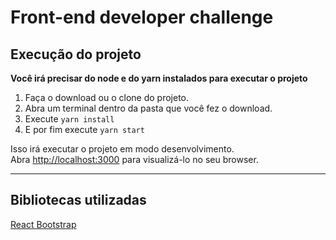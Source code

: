 # Front-end developer challenge

## Execução do projeto

**Você irá precisar do node e do yarn instalados para executar o projeto**

1. Faça o download ou o clone do projeto.
2. Abra um terminal dentro da pasta que você fez o download.
3. Execute `yarn install`
4. E por fim execute `yarn start`

Isso irá executar o projeto em modo desenvolvimento.<br />
Abra [http://localhost:3000](http://localhost:3000) para visualizá-lo no seu browser.

---

## Bibliotecas utilizadas

[React Bootstrap](https://react-bootstrap.github.io/)
